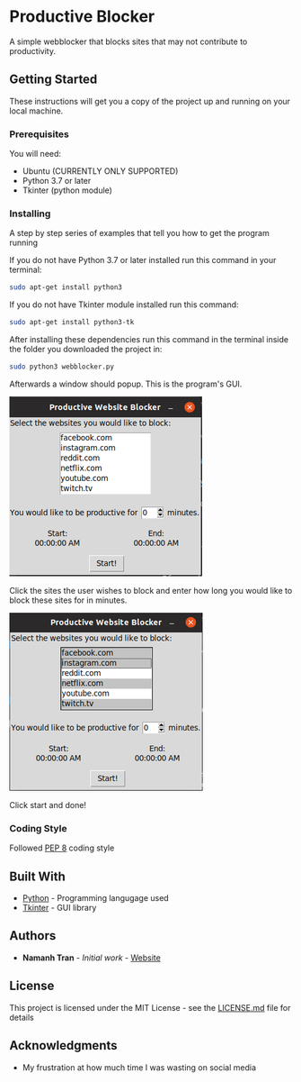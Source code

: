 # Productive Blocker

A simple webblocker that blocks sites that may not contribute to productivity.

## Getting Started

These instructions will get you a copy of the project up and running on your local machine.

### Prerequisites

You will need:

- Ubuntu (CURRENTLY ONLY SUPPORTED)
- Python 3.7 or later
- Tkinter (python module)

### Installing

A step by step series of examples that tell you how to get the program running

If you do not have Python 3.7 or later installed run this command in your terminal:

```bash
sudo apt-get install python3
```

If you do not have Tkinter module installed run this command:

```bash
sudo apt-get install python3-tk
```

After installing these dependencies run this command in the terminal inside the folder you downloaded the project in:

```bash
sudo python3 webblocker.py
```

Afterwards a window should popup. This is the program's GUI.

![alt text](https://raw.githubusercontent.com/NamanhTran/Productive-Blocker/master/images/gui.png "GUI Example")

Click the sites the user wishes to block and enter how long you would like to block these sites for in minutes.

![alt text](https://raw.githubusercontent.com/NamanhTran/Productive-Blocker/master/images/gui1.png "GUI Example2")

Click start and done!

### Coding Style

Followed [PEP 8](https://www.python.org/dev/peps/pep-0008/) coding style

## Built With

- [Python](http://www.dropwizard.io/1.0.2/docs/) - Programming langugage used
- [Tkinter](https://maven.apache.org/) - GUI library

## Authors

- **Namanh Tran** - *Initial work* - [Website](https://Namanh.me)

## License

This project is licensed under the MIT License - see the [LICENSE.md](LICENSE.md) file for details

## Acknowledgments

- My frustration at how much time I was wasting on social media
